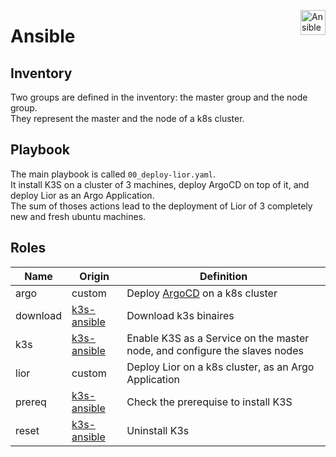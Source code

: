 <p>
    <img
        src="https://upload.wikimedia.org/wikipedia/commons/2/24/Ansible_logo.svg"
        alt="Ansible"
        width="40"
        height="40"
        align="right"
    />
</p>

# Ansible

## Inventory

Two groups are defined in the inventory: the master group and the node group.  
They represent the master and the node of a k8s cluster.

## Playbook

The main playbook is called `00_deploy-lior.yaml`.  
It install K3S on a cluster of 3 machines, deploy ArgoCD on top of it, and deploy Lior as an Argo Application.  
The sum of thoses actions lead to the deployment of Lior of 3 completely new and fresh ubuntu machines.

## Roles

| Name     | Origin                                               | Definition                                                                 |
| -------- | ---------------------------------------------------- | -------------------------------------------------------------------------- |
| argo     | custom                                               | Deploy [ArgoCD](https://github.com/argoproj/argo-cd) on a k8s cluster      |
| download | [k3s-ansible](https://github.com/k3s-io/k3s-ansible) | Download k3s binaires                                                      |
| k3s      | [k3s-ansible](https://github.com/k3s-io/k3s-ansible) | Enable K3S as a Service on the master node, and configure the slaves nodes |
| lior     | custom                                               | Deploy Lior on a k8s cluster, as an Argo Application                       |
| prereq   | [k3s-ansible](https://github.com/k3s-io/k3s-ansible) | Check the prerequise to install K3S                                        |
| reset    | [k3s-ansible](https://github.com/k3s-io/k3s-ansible) | Uninstall K3s                                                              |
